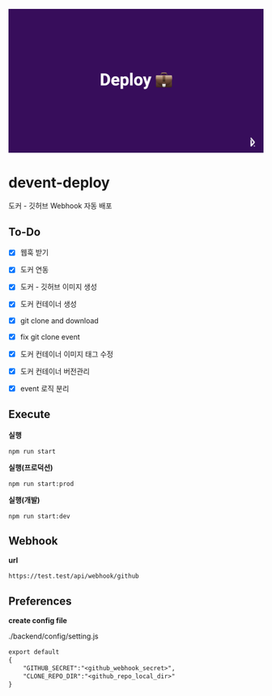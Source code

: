 ![head](./head.png)

# devent-deploy
도커 - 깃허브 Webhook 자동 배포

## To-Do

* [x] 웹훅 받기
* [x] 도커 연동
* [x] 도커 - 깃허브 이미지 생성
* [x] 도커 컨테이너 생성
* [x] git clone and download
* [x] fix git clone event
* [x] 도커 컨테이너 이미지 태그 수정
* [x] 도커 컨테이너 버전관리
* [x] event 로직 분리



## Execute


**실행**

```
npm run start
```

**실행(프로덕션)**

```
npm run start:prod
```

**실행(개발)**

```
npm run start:dev
```


## Webhook


**url**

```
https://test.test/api/webhook/github
```


## Preferences

**create config file**

./backend/config/setting.js

```
export default 
{
    "GITHUB_SECRET":"<github_webhook_secret>",
    "CLONE_REPO_DIR":"<github_repo_local_dir>"
}
```
